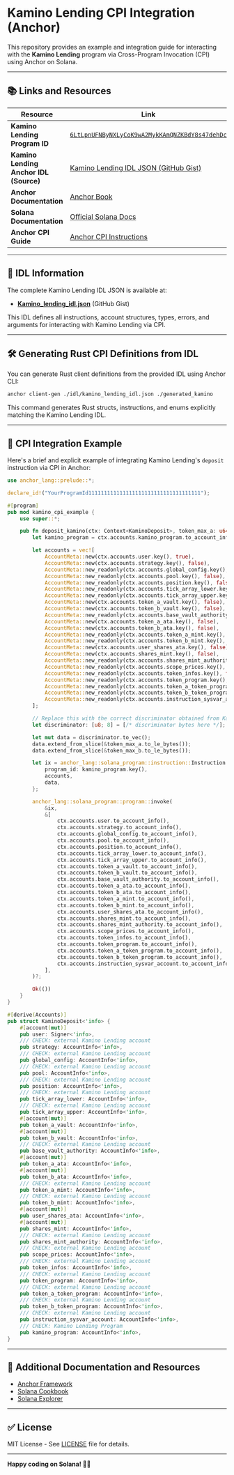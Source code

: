 # Kamino Lending CPI Integration (Anchor)

This repository provides an example and integration guide for interacting with the **Kamino Lending** program via Cross-Program Invocation (CPI) using Anchor on Solana.

---

## 📚 Links and Resources

| Resource | Link |
|----------|------|
| **Kamino Lending Program ID** | [`6LtLpnUFNByNXLyCoK9wA2MykKAmQNZKBdY8s47dehDc`](https://solscan.io/account/KLend2g3cP87fffoy8q1mQqGKjrxjC8boSyAYavgmjD#anchorProgramIdl) |
| **Kamino Lending Anchor IDL (Source)** | [Kamino Lending IDL JSON (GitHub Gist)](https://gist.github.com/Dmdv/523b8fd131a3a7732d2786f90c4ae2d8) |
| **Anchor Documentation** | [Anchor Book](https://book.anchor-lang.com/) |
| **Solana Documentation** | [Official Solana Docs](https://docs.solana.com/) |
| **Anchor CPI Guide** | [Anchor CPI Instructions](https://www.anchor-lang.com/docs/basics/idl) |

---

## 📁 IDL Information

The complete Kamino Lending IDL JSON is available at:

- **[Kamino_lending_idl.json](https://gist.github.com/Dmdv/523b8fd131a3a7732d2786f90c4ae2d8)** (GitHub Gist)

This IDL defines all instructions, account structures, types, errors, and arguments for interacting with Kamino Lending via CPI.

---

## 🛠️ Generating Rust CPI Definitions from IDL

You can generate Rust client definitions from the provided IDL using Anchor CLI:

```bash
anchor client-gen ./idl/kamino_lending_idl.json ./generated_kamino
```

This command generates Rust structs, instructions, and enums explicitly matching the Kamino Lending IDL.

---

## 🚀 CPI Integration Example

Here's a brief and explicit example of integrating Kamino Lending's `deposit` instruction via CPI in Anchor:

```rust
use anchor_lang::prelude::*;

declare_id!("YourProgramId111111111111111111111111111111111111");

#[program]
pub mod kamino_cpi_example {
    use super::*;

    pub fn deposit_kamino(ctx: Context<KaminoDeposit>, token_max_a: u64, token_max_b: u64) -> Result<()> {
        let kamino_program = ctx.accounts.kamino_program.to_account_info();

        let accounts = vec![
            AccountMeta::new(ctx.accounts.user.key(), true),
            AccountMeta::new(ctx.accounts.strategy.key(), false),
            AccountMeta::new_readonly(ctx.accounts.global_config.key(), false),
            AccountMeta::new_readonly(ctx.accounts.pool.key(), false),
            AccountMeta::new_readonly(ctx.accounts.position.key(), false),
            AccountMeta::new_readonly(ctx.accounts.tick_array_lower.key(), false),
            AccountMeta::new_readonly(ctx.accounts.tick_array_upper.key(), false),
            AccountMeta::new(ctx.accounts.token_a_vault.key(), false),
            AccountMeta::new(ctx.accounts.token_b_vault.key(), false),
            AccountMeta::new_readonly(ctx.accounts.base_vault_authority.key(), false),
            AccountMeta::new(ctx.accounts.token_a_ata.key(), false),
            AccountMeta::new(ctx.accounts.token_b_ata.key(), false),
            AccountMeta::new_readonly(ctx.accounts.token_a_mint.key(), false),
            AccountMeta::new_readonly(ctx.accounts.token_b_mint.key(), false),
            AccountMeta::new(ctx.accounts.user_shares_ata.key(), false),
            AccountMeta::new(ctx.accounts.shares_mint.key(), false),
            AccountMeta::new_readonly(ctx.accounts.shares_mint_authority.key(), false),
            AccountMeta::new_readonly(ctx.accounts.scope_prices.key(), false),
            AccountMeta::new_readonly(ctx.accounts.token_infos.key(), false),
            AccountMeta::new_readonly(ctx.accounts.token_program.key(), false),
            AccountMeta::new_readonly(ctx.accounts.token_a_token_program.key(), false),
            AccountMeta::new_readonly(ctx.accounts.token_b_token_program.key(), false),
            AccountMeta::new_readonly(ctx.accounts.instruction_sysvar_account.key(), false),
        ];

        // Replace this with the correct discriminator obtained from Kamino Lending
        let discriminator: [u8; 8] = [/* discriminator bytes here */];

        let mut data = discriminator.to_vec();
        data.extend_from_slice(&token_max_a.to_le_bytes());
        data.extend_from_slice(&token_max_b.to_le_bytes());

        let ix = anchor_lang::solana_program::instruction::Instruction {
            program_id: kamino_program.key(),
            accounts,
            data,
        };

        anchor_lang::solana_program::program::invoke(
            &ix,
            &[
                ctx.accounts.user.to_account_info(),
                ctx.accounts.strategy.to_account_info(),
                ctx.accounts.global_config.to_account_info(),
                ctx.accounts.pool.to_account_info(),
                ctx.accounts.position.to_account_info(),
                ctx.accounts.tick_array_lower.to_account_info(),
                ctx.accounts.tick_array_upper.to_account_info(),
                ctx.accounts.token_a_vault.to_account_info(),
                ctx.accounts.token_b_vault.to_account_info(),
                ctx.accounts.base_vault_authority.to_account_info(),
                ctx.accounts.token_a_ata.to_account_info(),
                ctx.accounts.token_b_ata.to_account_info(),
                ctx.accounts.token_a_mint.to_account_info(),
                ctx.accounts.token_b_mint.to_account_info(),
                ctx.accounts.user_shares_ata.to_account_info(),
                ctx.accounts.shares_mint.to_account_info(),
                ctx.accounts.shares_mint_authority.to_account_info(),
                ctx.accounts.scope_prices.to_account_info(),
                ctx.accounts.token_infos.to_account_info(),
                ctx.accounts.token_program.to_account_info(),
                ctx.accounts.token_a_token_program.to_account_info(),
                ctx.accounts.token_b_token_program.to_account_info(),
                ctx.accounts.instruction_sysvar_account.to_account_info(),
            ],
        )?;

        Ok(())
    }
}

#[derive(Accounts)]
pub struct KaminoDeposit<'info> {
    #[account(mut)]
    pub user: Signer<'info>,
    /// CHECK: external Kamino Lending account
    pub strategy: AccountInfo<'info>,
    /// CHECK: external Kamino Lending account
    pub global_config: AccountInfo<'info>,
    /// CHECK: external Kamino Lending account
    pub pool: AccountInfo<'info>,
    /// CHECK: external Kamino Lending account
    pub position: AccountInfo<'info>,
    /// CHECK: external Kamino Lending account
    pub tick_array_lower: AccountInfo<'info>,
    /// CHECK: external Kamino Lending account
    pub tick_array_upper: AccountInfo<'info>,
    #[account(mut)]
    pub token_a_vault: AccountInfo<'info>,
    #[account(mut)]
    pub token_b_vault: AccountInfo<'info>,
    /// CHECK: external Kamino Lending account
    pub base_vault_authority: AccountInfo<'info>,
    #[account(mut)]
    pub token_a_ata: AccountInfo<'info>,
    #[account(mut)]
    pub token_b_ata: AccountInfo<'info>,
    /// CHECK: external Kamino Lending account
    pub token_a_mint: AccountInfo<'info>,
    /// CHECK: external Kamino Lending account
    pub token_b_mint: AccountInfo<'info>,
    #[account(mut)]
    pub user_shares_ata: AccountInfo<'info>,
    #[account(mut)]
    pub shares_mint: AccountInfo<'info>,
    /// CHECK: external Kamino Lending account
    pub shares_mint_authority: AccountInfo<'info>,
    /// CHECK: external Kamino Lending account
    pub scope_prices: AccountInfo<'info>,
    /// CHECK: external Kamino Lending account
    pub token_infos: AccountInfo<'info>,
    /// CHECK: external Kamino Lending account
    pub token_program: AccountInfo<'info>,
    /// CHECK: external Kamino Lending account
    pub token_a_token_program: AccountInfo<'info>,
    /// CHECK: external Kamino Lending account
    pub token_b_token_program: AccountInfo<'info>,
    /// CHECK: external Kamino Lending account
    pub instruction_sysvar_account: AccountInfo<'info>,
    /// CHECK: Kamino Lending Program
    pub kamino_program: AccountInfo<'info>,
}
```

---

## 📖 Additional Documentation and Resources

- [Anchor Framework](https://github.com/coral-xyz/anchor)
- [Solana Cookbook](https://solanacookbook.com/)
- [Solana Explorer](https://explorer.solana.com)

---

## ✅ License

MIT License - See [LICENSE](LICENSE) file for details.

---

**Happy coding on Solana! 🚀✨**